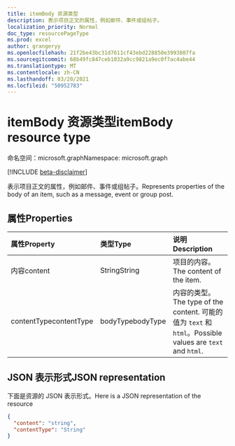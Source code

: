 ```yaml
---
title: itemBody 资源类型
description: 表示项目正文的属性，例如邮件、事件或组帖子。
localization_priority: Normal
doc_type: resourcePageType
ms.prod: excel
author: grangeryy
ms.openlocfilehash: 21f2be43bc31d7611cf43ebd228850e3993807fa
ms.sourcegitcommit: 68b49fc847ceb1032a9cc9821a9ec0f7ac4abe44
ms.translationtype: MT
ms.contentlocale: zh-CN
ms.lasthandoff: 03/20/2021
ms.locfileid: "50952783"
---
```

# <a name="itembody-resource-type"></a><span data-ttu-id="35c49-103">itemBody 资源类型</span><span class="sxs-lookup"><span data-stu-id="35c49-103">itemBody resource type</span></span>

<span data-ttu-id="35c49-104">命名空间：microsoft.graph</span><span class="sxs-lookup"><span data-stu-id="35c49-104">Namespace: microsoft.graph</span></span>

[!INCLUDE [beta-disclaimer](../../includes/beta-disclaimer.md)]

<span data-ttu-id="35c49-105">表示项目正文的属性，例如邮件、事件或组帖子。</span><span class="sxs-lookup"><span data-stu-id="35c49-105">Represents properties of the body of an item, such as a message, event or group post.</span></span>

## <a name="properties"></a><span data-ttu-id="35c49-106">属性</span><span class="sxs-lookup"><span data-stu-id="35c49-106">Properties</span></span>
| <span data-ttu-id="35c49-107">属性</span><span class="sxs-lookup"><span data-stu-id="35c49-107">Property</span></span>     | <span data-ttu-id="35c49-108">类型</span><span class="sxs-lookup"><span data-stu-id="35c49-108">Type</span></span>   |<span data-ttu-id="35c49-109">说明</span><span class="sxs-lookup"><span data-stu-id="35c49-109">Description</span></span>|
|:---------------|:--------|:----------|
|<span data-ttu-id="35c49-110">内容</span><span class="sxs-lookup"><span data-stu-id="35c49-110">content</span></span>|<span data-ttu-id="35c49-111">String</span><span class="sxs-lookup"><span data-stu-id="35c49-111">String</span></span>|<span data-ttu-id="35c49-112">项目的内容。</span><span class="sxs-lookup"><span data-stu-id="35c49-112">The content of the item.</span></span>|
|<span data-ttu-id="35c49-113">contentType</span><span class="sxs-lookup"><span data-stu-id="35c49-113">contentType</span></span>|<span data-ttu-id="35c49-114">bodyType</span><span class="sxs-lookup"><span data-stu-id="35c49-114">bodyType</span></span>|<span data-ttu-id="35c49-115">内容的类型。</span><span class="sxs-lookup"><span data-stu-id="35c49-115">The type of the content.</span></span> <span data-ttu-id="35c49-116">可能的值为 `text` 和 `html`。</span><span class="sxs-lookup"><span data-stu-id="35c49-116">Possible values are `text` and `html`.</span></span>|

## <a name="json-representation"></a><span data-ttu-id="35c49-117">JSON 表示形式</span><span class="sxs-lookup"><span data-stu-id="35c49-117">JSON representation</span></span>

<span data-ttu-id="35c49-118">下面是资源的 JSON 表示形式。</span><span class="sxs-lookup"><span data-stu-id="35c49-118">Here is a JSON representation of the resource</span></span>

<!-- {
  "blockType": "resource",
  "optionalProperties": [

  ],
  "@odata.type": "microsoft.graph.itemBody"
}-->

```json
{
  "content": "string",
  "contentType": "String"
}
```

<!-- uuid: 8fcb5dbc-d5aa-4681-8e31-b001d5168d79
2015-10-25 14:57:30 UTC -->
<!--
{
  "type": "#page.annotation",
  "description": "itemBody resource",
  "keywords": "",
  "section": "documentation",
  "tocPath": "",
  "suppressions": []
}
-->


